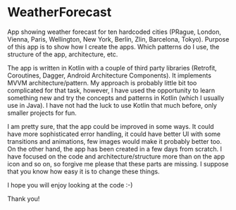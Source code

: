 # WeatherForecast
App showing weather forecast for ten hardcoded cities (PRague, London, Vienna, Paris, Wellington, New York, Berlin, Zlin, Barcelona, Tokyo). Purpose of this app is to show how I create the apps. Which patterns do I use, the structure of the app, architecture, etc.

The app is written in Kotlin with a couple of third party libraries (Retrofit, Coroutines, Dagger, Android Architecture Components). It implements MVVM architecture/pattern. My approach is probably little bit too complicated for that task, however, I have used the opportunity to learn something new and try the concepts and patterns in Kotlin (which I usually use in Java). I have not had the luck to use Kotlin that much before, only smaller projects for fun.

I am pretty sure, that the app could be improved in some ways. It could have more sophisticated error handling, it could have better UI with some transitions and animations, few images would make it probably better too. On the other hand, the app has been created in a few days from scratch. I have focused on the code and architecture/structure more than on the app icon and so on, so forgive me please that these parts are missing. I suppose that you know how easy it is to change these things.

I hope you will enjoy looking at the code :-)

Thank you!
